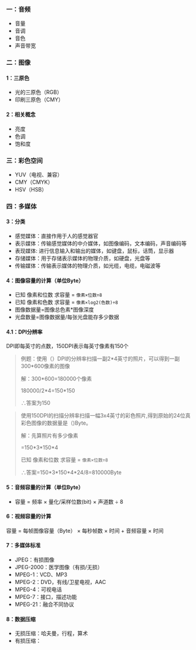 ### 一：音频
+ 音量
+ 音调
+ 音色
+ 声音带宽

### 二：图像
#### 1：三原色
+ 光的三原色（RGB）
+ 印刷三原色（CMY）

#### 2：相关概念
+ 亮度
+ 色调
+ 饱和度

### 三：彩色空间
+ YUV（电视、兼容）
+ CMY（CMYK）
+ HSV（HSB）

### 四：多媒体
#### 3：分类
+ 感觉媒体：直接作用于人的感觉器官
+ 表示媒体：传输感觉媒体的中介媒体，如图像编码，文本编码，声音编码等
+ 表现媒体: 进行信息输入和输出的媒体，如键盘，鼠标，话筒，显示器
+ 存储媒体：用于存储表示媒体的物理介质，如硬盘，光盘等
+ 传输媒体：传输表示媒体的物理介质，如光缆，电缆，电磁波等

#### 4：图像容量的计算（单位Byte）
+ 已知 像素和位数 求容量 = ``像素×位数÷8``
+ 已知 像素和色数 求容量 = ``像素×log2(色数)÷8``
+ 图像数据量=图像总色素\*图像深度
+ 光盘数量=图像数据量/每张光盘能存多少数据

#### 4.1：DPI分辨率

DPI即每英寸的点数，150DPI表示每英寸像素有150个

> 例题：使用（）DPI的分辨率扫描一副2*4英寸的照片，可以得到一副300\*600像素的图像
>
> 解：300*600=180000个像素
>
> 180000/2\*4=150\*150
>
> ∴答案为150

> 使用150DPI的扫描分辨率扫描一幅3x4英寸的彩色照片,得到原始的24位真彩色图像的数据量是（)Byte。
>
> 解：先算照片有多少像素
>
> =150\*3*150\*4
>
> 已知 像素和位数 求容量 = ``像素×位数÷8``
>
> ∴答案=150\*3*150\*4\*24/8=810000Byte


#### 5：音频容量的计算（单位Byte）
+ 容量 = 频率 × 量化/采样位数(bit) × 声道数 ÷ 8

#### 6：视频容量的计算
容量 = 每帧图像容量（Byte） × 每秒帧数 × 时间 + 音频容量 × 时间

#### 7：多媒体标准
+ JPEG：有损图像
+ JPEG-2000：医学图像（有损/无损）
+ MPEG-1：VCD、MP3
+ MPEG-2：DVD，有线/卫星电视，AAC
+ MPEG-4：可视电话
+ MPEG-7：接口，描述功能
+ MPEG-21：融合不同协议

#### 8：数据压缩
+ 无损压缩：哈夫曼，行程，算术
+ 有损压缩：

